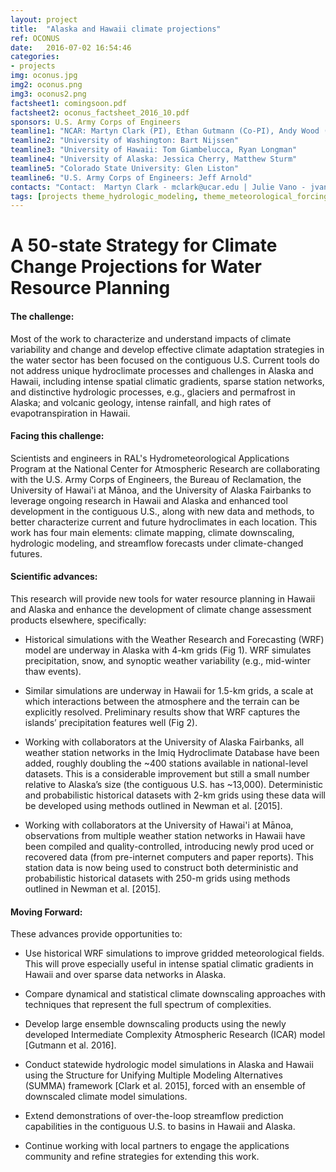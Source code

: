 ```yaml
---
layout: project
title:  "Alaska and Hawaii climate projections"
ref: OCONUS
date:   2016-07-02 16:54:46
categories:
- projects
img: oconus.jpg
img2: oconus.png
img3: oconus2.png
factsheet1: comingsoon.pdf
factsheet2: oconus_factsheet_2016_10.pdf
sponsors: U.S. Army Corps of Engineers
teamline1: "NCAR: Martyn Clark (PI), Ethan Gutmann (Co-PI), Andy Wood (Co-PI), Andy Newman, Andy Monaghan, Lulin Xue, Roy Rasmussen, Keith Musselman, Julie Vano"
teamline2: "University of Washington: Bart Nijssen"
teamline3: "University of Hawaii: Tom Giambelucca, Ryan Longman"
teamline4: "University of Alaska: Jessica Cherry, Matthew Sturm"
teamline5: "Colorado State University: Glen Liston"
teamline6: "U.S. Army Corps of Engineers: Jeff Arnold"
contacts: "Contact:  Martyn Clark - mclark@ucar.edu | Julie Vano - jvano@ucar.edu"
tags: [projects theme_hydrologic_modeling, theme_meteorological_forcing, theme_climate_change]
---
```


# A 50-state Strategy for Climate Change Projections for Water Resource Planning

#### **The challenge:** 

Most of the work to characterize and understand impacts of climate variability and change and develop effective climate adaptation strategies in the water sector has been focused on the contiguous U.S.  Current tools do not address unique hydroclimate processes and challenges in Alaska and Hawaii, including intense spatial climatic gradients, sparse station networks, and distinctive hydrologic processes, e.g., glaciers and permafrost in Alaska; and volcanic geology, intense rainfall, and high rates of evapotranspiration in Hawaii. 

#### **Facing this challenge:**

Scientists and engineers in RAL's Hydrometeorological Applications Program at the National Center for Atmospheric Research are collaborating with the U.S. Army Corps of Engineers, the Bureau of Reclamation, the University of Hawai'i at Mānoa, and the University of Alaska Fairbanks to leverage ongoing research in Hawaii and Alaska and enhanced tool development in the contiguous U.S., along with new data and methods, to better characterize current and future hydroclimates in each location. This work has four main elements: climate mapping, climate downscaling, hydrologic modeling, and streamflow forecasts under climate-changed futures.

#### **Scientific advances:**

This research will provide new tools for water resource planning in Hawaii and Alaska and enhance the development of climate change assessment products elsewhere, specifically:

*   Historical simulations with the Weather Research and Forecasting (WRF) model are underway in Alaska with 4-km grids (Fig 1). WRF simulates precipitation, snow, and synoptic weather variability (e.g., mid-winter thaw events).

*   Similar simulations are underway in Hawaii for 1.5-km grids, a scale at which interactions between the atmosphere and the terrain can be explicitly resolved. Preliminary results show that WRF captures the islands’ precipitation features well (Fig 2).

*   Working with collaborators at the University of Alaska Fairbanks, all weather station networks in the Imiq Hydroclimate Database have been added, roughly doubling the ~400 stations available in national-level datasets.  This is a considerable improvement but still a small number relative to Alaska’s size (the contiguous U.S. has ~13,000). Deterministic and probabilistic historical datasets with 2-km grids using these data will be developed using methods outlined in Newman et al. [2015].

*   Working with collaborators at the University of Hawai'i at Mānoa, observations from multiple weather station networks in Hawaii have been compiled and quality-controlled, introducing newly prod uced or recovered data (from pre-internet computers and paper reports). This station data is now being used to construct both deterministic and probabilistic historical datasets with 250-m grids using methods outlined in Newman et al. [2015].

#### **Moving Forward:** 

These advances provide opportunities to: 

*   Use historical WRF simulations to improve gridded meteorological fields. This will prove especially useful in intense spatial climatic gradients in Hawaii and over sparse data networks in Alaska.

*   Compare dynamical and statistical climate downscaling approaches with techniques that represent the full spectrum of complexities.

*   Develop large ensemble downscaling products using the newly developed Intermediate Complexity Atmospheric Research (ICAR) model [Gutmann et al. 2016]. 

*   Conduct statewide hydrologic model simulations in Alaska and Hawaii using the Structure for Unifying Multiple Modeling Alternatives (SUMMA) framework [Clark et al. 2015], forced with an ensemble of downscaled climate model simulations.

*   Extend demonstrations of over-the-loop streamflow prediction capabilities in the contiguous U.S. to basins in Hawaii and Alaska.

*   Continue working with local partners to engage the applications community and refine strategies for extending this work.
